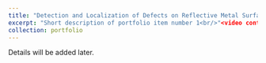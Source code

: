 ```yaml
---
title: "Detection and Localization of Defects on Reflective Metal Surface in Industrial Setting"
excerpt: "Short description of portfolio item number 1<br/>"<video controls="controls" src="/images/portfolio1.mp4"> </video>
collection: portfolio
---
```

Details will be added later.
